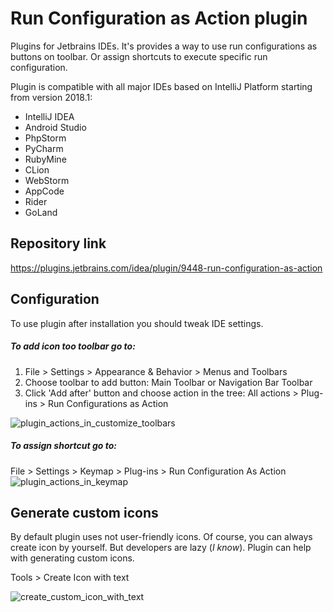 # Run Configuration as Action plugin

Plugins for Jetbrains IDEs. It's provides a way to use run configurations as buttons on toolbar. Or assign shortcuts to execute specific run configuration.

Plugin is compatible with all major IDEs based on IntelliJ Platform starting from version 2018.1:
* IntelliJ IDEA
* Android Studio
* PhpStorm
* PyCharm
* RubyMine
* CLion
* WebStorm
* AppCode
* Rider
* GoLand

## Repository link
https://plugins.jetbrains.com/idea/plugin/9448-run-configuration-as-action

## Configuration
To use plugin after installation you should tweak IDE settings.

##### To add icon too toolbar go to:
  1. File > Settings > Appearance & Behavior > Menus and Toolbars
  2. Choose toolbar to add button: Main Toolbar or Navigation Bar Toolbar
  3. Click 'Add after' button and choose action in the tree: All actions > Plug-ins > Run Configurations as Action
  
  ![plugin_actions_in_customize_toolbars](https://cloud.githubusercontent.com/assets/741251/22664412/a620b70e-ecc1-11e6-84e1-4e0e2987d43e.png)
  

##### To assign shortcut go to:
   File > Settings > Keymap > Plug-ins > Run Configuration As Action
   ![plugin_actions_in_keymap](https://cloud.githubusercontent.com/assets/741251/22664411/a3ece9da-ecc1-11e6-99f0-bc2b9766b5c1.png)

## Generate custom icons
   By default plugin uses not user-friendly icons. Of course, you can always create icon by yourself.
   But developers are lazy (_I know_). Plugin can help with generating custom icons.
   
   Tools > Create Icon with text  

![create_custom_icon_with_text](https://cloud.githubusercontent.com/assets/741251/22664415/a77b5096-ecc1-11e6-8051-51c4bf9cd3d3.png)
